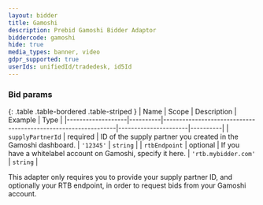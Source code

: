 ```yaml
---
layout: bidder
title: Gamoshi
description: Prebid Gamoshi Bidder Adaptor
biddercode: gamoshi
hide: true
media_types: banner, video
gdpr_supported: true
userIds: unifiedId/tradedesk, id5Id
---
```


### Bid params

{: .table .table-bordered .table-striped }
| Name              | Scope    | Description                                                   | Example              | Type     |
|-------------------|----------|---------------------------------------------------------------|----------------------|----------|
| `supplyPartnerId` | required | ID of the supply partner you created in the Gamoshi dashboard. | `'12345'`            | `string` |
| `rtbEndpoint`     | optional | If you have a whitelabel account on Gamoshi, specify it here. | `'rtb.mybidder.com'` | `string` |

This adapter only requires you to provide your supply partner ID, and optionally your RTB endpoint, in order to request
bids from your Gamoshi account.
